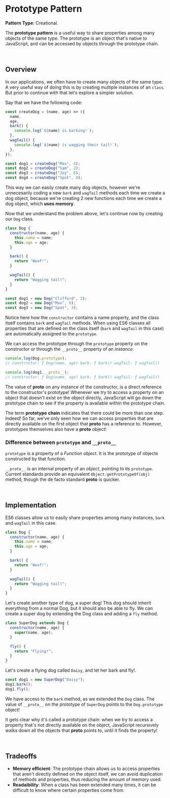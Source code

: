 # Prototype Pattern

**Pattern Type**: Creational.

The **prototype pattern** is a useful way to share properties among many objects of the same type. The prototype is an object that's native to JavaScript, and can be accessed by objects through the prototype chain.

<br>

## Overview

In our applications, we often have to create many objects of the same type. A very useful way of doing this is by creating multiple instances of an `class`. But prior to continue with that let's explore a simpler solution.

Say that we have the following code:

```js
const createDog = (name, age) => ({
  name,
  age,
  bark() {
    console.log(`${name} is barking!`);
  },
  wagTail() {
    console.log(`${name} is wagging their tail!`);
  },
});

const dog1 = createDog("Max", 4);
const dog2 = createDog("Sam", 2);
const dog3 = createDog("Joy", 6);
const dog4 = createDog("Spot", 8);
```

This way we can easily create many dog objects, however we're unnecesarily coding a new `bark` and `wagTail` methods each time we create a dog object, because we're creating 2 new functions each time we create a dog object, which **uses memory**.

Now that we understand the problem above, let's continue now by creating our `Dog` class.

```js
class Dog {
  constructor(name, age) {
    this.name = name;
    this.age = age;
  }

  bark() {
    return "Woof!";
  }

  wagTail() {
    return "Wagging tail!";
  }
}

const dog1 = new Dog("Clifford", 2);
const dog2 = new Dog("Max", 6);
const dog3 = new Dog("Spot", 3);
```

Notice here how the `constructor` contains a name property, and the class itself contains `bark` and `wagTail` methods. When using ES6 classes all properties that are defined on the class itself (`bark` and `wagTail` in this case) are automatically assigned to the `prototype`.

We can access the prototype through the `prototype` property on the constructor or through the `__proto__` property of an _instance_.

```js
console.log(Dog.prototype);
// constructor: ƒ Dog(name, age) bark: ƒ bark() wagTail: ƒ wagTail()

console.log(dog1.__proto__);
// constructor: ƒ Dog(name, age) bark: ƒ bark() wagTail: ƒ wagTail()
```

The value of **proto** on any instance of the constructor, is a direct reference to the constructor's prototype! Whenever we try to access a property on an object that doesn't exist on the object directly, JavaScript will go down the prototype chain to see if the property is available within the prototype chain.

The term **prototype chain** indicates that there could be more than one step. Indeed! So far, we've only seen how we can access properties that are directly available on the first object that **proto** has a reference to. However, prototypes themselves also have a **proto** object!

### Difference between `prototype` and `__proto__`

`prototype` is a property of a _Function object_. It is the prototype of objects constructed by that function.

`__proto__` is an internal property of an _object_, pointing to its `prototype`. Current standards provide an equivalent `Object.getPrototypeOf(obj)` method, though the de facto standard **proto** is quicker.

<br>

## Implementation

ES6 classes allow us to easily share properties among many instances, `bark` and `wagTail` in this case.

```js
class Dog {
  constructor(name, age) {
    this.name = name;
    this.age = age;
  }

  bark() {
    return "Woof!";
  }

  wagTail() {
    return "Wagging tail!";
  }
}
```

Let's create another type of dog, a super dog! This dog should inherit everything from a normal Dog, but it should also be able to fly. We can create a super dog by extending the Dog class and adding a `fly` method.

```js
class SuperDog extends Dog {
  constructor(name, age) {
    super(name, age);
  }

  fly() {
    return "Flying!";
  }
}
```

Let's create a flying dog called `Daisy`, and let her bark and fly!.

```js
const dog1 = new SuperDog("Daisy");
dog1.bark();
dog1.fly();
```

We have access to the `bark` method, as we extended the `Dog` class. The value of `__proto__` on the prototype of `SuperDog` points to the `Dog.prototype` object!

It gets clear why it's called a prototype chain: when we try to access a property that's not directly available on the object, JavaScript recursively walks down all the objects that **proto** points to, until it finds the property!

<br>

## Tradeoffs

- **Memory efficient**: The prototype chain allows us to access properties that aren't directly defined on the object itself, we can avoid duplication of methods and properties, thus reducing the amount of memory used.
- **Readaibility**: When a class has been extended many times, it can be difficult to know where certain properties come from.
